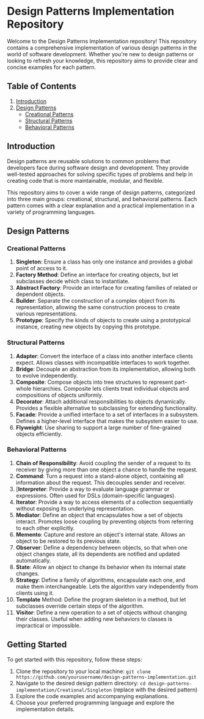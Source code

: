 # Design Patterns Implementation Repository

Welcome to the Design Patterns Implementation repository! This repository contains a comprehensive implementation of
various design patterns in the world of software development. Whether you're new to design patterns or looking to
refresh your knowledge, this repository aims to provide clear and concise examples for each pattern.

## Table of Contents

1. [Introduction](#introduction)
2. [Design Patterns](#design-patterns)
    - [Creational Patterns](#creational-patterns)
    - [Structural Patterns](#structural-patterns)
    - [Behavioral Patterns](#behavioral-patterns)

## Introduction

Design patterns are reusable solutions to common problems that developers face during software design and development.
They provide well-tested approaches for solving specific types of problems and help in creating code that is more
maintainable, modular, and flexible.

This repository aims to cover a wide range of design patterns, categorized into three main groups: creational,
structural, and behavioral patterns. Each pattern comes with a clear explanation and a practical implementation in a
variety of programming languages.

## Design Patterns

### Creational Patterns

1. **Singleton**: Ensure a class has only one instance and provides a global point of access to it.
2. **Factory Method**: Define an interface for creating objects, but let subclasses decide which class to instantiate.
3. **Abstract Factory**: Provide an interface for creating families of related or dependent objects.
4. **Builder**: Separate the construction of a complex object from its representation, allowing the same construction
   process to create various representations.
5. **Prototype**: Specify the kinds of objects to create using a prototypical instance, creating new objects by copying
   this prototype.

### Structural Patterns

1. **Adapter**: Convert the interface of a class into another interface clients expect. Allows classes with incompatible
   interfaces to work together.
2. **Bridge**: Decouple an abstraction from its implementation, allowing both to evolve independently.
3. **Composite**: Compose objects into tree structures to represent part-whole hierarchies. Composite lets clients treat
   individual objects and compositions of objects uniformly.
4. **Decorator**: Attach additional responsibilities to objects dynamically. Provides a flexible alternative to
   subclassing for extending functionality.
5. **Facade**: Provide a unified interface to a set of interfaces in a subsystem. Defines a higher-level interface that
   makes the subsystem easier to use.
6. **Flyweight**: Use sharing to support a large number of fine-grained objects efficiently.

### Behavioral Patterns

1. **Chain of Responsibility**: Avoid coupling the sender of a
   request to its receiver by giving more than one object a chance to handle the request.
2. **Command**: Turn a request into a stand-alone object, containing all information about the request. This decouples
   sender and receiver.
3. [**Interpreter**: Provide a way to evaluate language grammar or expressions. Often used for DSLs (domain-specific
   languages).
4. **Iterator**: Provide a way to access elements of a collection sequentially without exposing its underlying
   representation.
5. **Mediator**: Define an object that encapsulates how a set of objects interact. Promotes loose coupling by preventing
   objects from referring to each other explicitly.
6. **Memento**: Capture and restore an object's internal state. Allows an object to be restored to its previous state.
7. **Observer**: Define a dependency between objects, so that when one object changes state, all its dependents are
   notified and updated automatically.
8. **State**: Allow an object to change its behavior when its internal state changes.
9. **Strategy**: Define a family of algorithms, encapsulate each one, and make them interchangeable. Lets the algorithm
   vary independently from clients using it.
10. **Template** Method: Define the program skeleton in a method, but let subclasses override certain steps of the
    algorithm.
11. **Visitor**: Define a new operation to a set of objects without changing their classes. Useful when adding new
    behaviors to classes is impractical or impossible.

## Getting Started

To get started with this repository, follow these steps:

1. Clone the repository to your local
   machine: `git clone https://github.com/yourusername/design-patterns-implementation.git`
2. Navigate to the desired design pattern directory: `cd design-patterns-implementation/Creational/Singleton` (replace
   with the desired pattern)
3. Explore the code examples and accompanying explanations.
4. Choose your preferred programming language and explore the implementation details.
